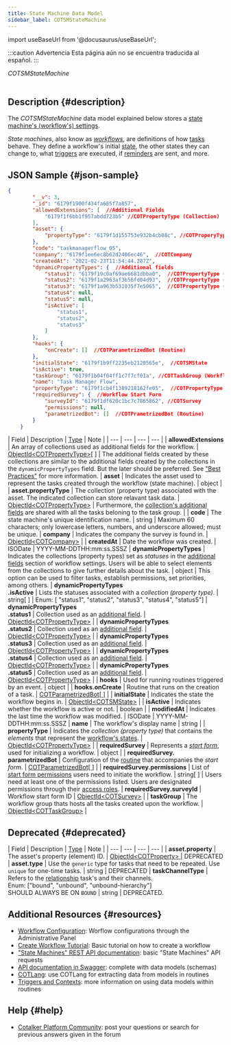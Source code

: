 ```yaml
---
title: State Machine Data Model
sidebar_label: COTSMStateMachine
---
```

import useBaseUrl from '@docusaurus/useBaseUrl';

:::caution Advertencia
Esta página aún no se encuentra traducida al español.
:::

<span className="hero__subtitle"><em>COTSMStateMachine</em></span>
<br/>
<br/>

## Description {#description}

The _COTSMStateMachine_ data model explained below stores a [state machine's (workflow's) settings](/docs/documentation/admin/workflows/settings_panels/workflow_create_edit).

_State machines_, also know as [_workflows_](/docs/documentation/admin/workflows/admin_workflow_overview), are definitions of how [tasks](/docs/documentation/client/tasks/overview) behave. They define a workflow's initial [state](/docs/documentation/client/basic_concepts#state), the other states they can change to, what [triggers](/docs/documentation/automation/cotlang/triggers_and_contexts) are executed, if [reminders](/docs/documentation/automation/sla) are sent, and more.

## JSON Sample {#json-sample}

```json
{
        "__v": 3,
        "_id": "6179f1900f434fa685f7a857",
        "allowedExtensions": [  //Additional Fields
            "6179f1f6bb1f957abdd723b5" //COTPropertyType (Collection)
        ],
        "asset": {
            "propertyType": "6179f1d155753e932b4cb08c", //COTProperyType (Collection)
        },
        "code": "taskmanagerflow_05",
        "company": "6179f1ee6ec8b62d2406ec46",  //COTCompany
        "createdAt": "2021-02-23T11:54:44.287Z",
        "dynamicPropertyTypes": {  //Additional fields
            "status1": "6179f19c0af69ae6681dbba0",  //COTPropertyType (Collection)
            "status2": "6179f1a2963af3b56fd04d93",  //COTPropertyType (Collection)
            "status3": "6179f1a963b531035f7e5065",  //COTPropertyType (Collection)
            "status4": null,
            "status5": null,
            "isActive": [
                "status1",
                "status2",
                "status3"
            ]
        },
        "hooks": {
            "onCreate": []  //COTParametrizedBot (Routine)
        },
        "initialState": "6179f1b9ff2235eb2120565e",  //COTSMState
        "isActive": true,
        "taskGroup": "6179f1b04f04ff1c7f7cf01a", //COTTaskGroup (Workflow Group)
        "name": "Task Manager Flow",
        "propertyType": "6179f1cb4f1389218162fe05",  //COTPropertyType (States' Collection)
        "requiredSurvey": {  //Workflow Start Form
            "surveyId": "6179f1df620c1bc7c7865862", //COTSurvey
            "permissions": null,
            "parametrizedBot": []  //COTPrametrizedBot (Routine)
        }
    }
```

| Field | Description | [Type](/docs/documentation/models/overview_model#data-types) | Note |
| --- | --- | --- | --- |
| **allowedExtensions** | An array of collections used as additional fields for the workflow. | [ObjectId<COTPropertyType\>](/docs/documentation/models/databases/model_propertytypes)[ ] | The additional fields created by these collections are similar to the additional fields created by the collections in the `dynamicPropertyTypes` field. But the later should be preferred. See ["Best Practices"](/docs/documentation/admin/workflows/settings_panels/workflow_create_edit#workflow-additional-fields) for more information.
| **asset** | Indicates the asset used to represent the tasks created through the workflow (state machine). | object |
| **asset.propertyType** | The collection (property type) associated with the asset. The indicated collection can store relavant task data. | [ObjectId<COTPropertyType\>](/docs/documentation/models/databases/model_propertytypes) | Furthermore, the [collection's additional fields](/docs/documentation/admin/database/admin_collections#additional-fields) are shared with all the tasks beloning to the task group. |
| **code** | The state machine's unique identification name. | string | Maximum 60 characters; only lowercase letters, numbers, and underscore allowed; must be unique.
| **company** | Indicates the company the survey is found in. | [ObjectId<COTCompany\>](/docs/documentation/models/company/model_company) |
| **createdAt** | Date the workflow was created. | ISODate | YYYY-MM-DDTHH:mm:ss.SSSZ
| **dynamicPropertyTypes** | Indicates the collections (property types) set as _statuses_ in the [additional fields](/docs/documentation/admin/workflows/settings_panels/workflow_create_edit#additional-fields) section of workflow settings. Users will be able to select elements from the collections to give further details about the task. | object | This option can be used to filter tasks, establish permissions, set priorities, among others.
| **dynamicPropertyTypes<br/>.isActive** | Lists the statuses associated with a _collection (property type)_. | string[ ] | Enum: [ "status1", "status2", "status3", "status4", "status5"]
| **dynamicPropertyTypes<br/>.status1** | Collection used as an [additional field](/docs/documentation/admin/workflows/settings_panels/workflow_create_edit#additional-fields). | [ObjectId<COTPropertyType\>](/docs/documentation/models/databases/model_propertytypes) |
| **dynamicPropertyTypes<br/>.status2** | Collection used as an [additional field](/docs/documentation/admin/workflows/settings_panels/workflow_create_edit#additional-fields). | [ObjectId<COTPropertyType\>](/docs/documentation/models/databases/model_propertytypes) |
| **dynamicPropertyTypes<br/>.status3** | Collection used as an [additional field](/docs/documentation/admin/workflows/settings_panels/workflow_create_edit#additional-fields). | [ObjectId<COTPropertyType\>](/docs/documentation/models/databases/model_propertytypes) |
| **dynamicPropertyTypes<br/>.status4** | Collection used as an [additional field](/docs/documentation/admin/workflows/settings_panels/workflow_create_edit#additional-fields). | [ObjectId<COTPropertyType\>](/docs/documentation/models/databases/model_propertytypes) |
| **dynamicPropertyTypes<br/>.status5** | Collection used as an [additional field](/docs/documentation/admin/workflows/settings_panels/workflow_create_edit#additional-fields). | [ObjectId<COTPropertyType\>](/docs/documentation/models/databases/model_propertytypes) |
| **hooks** | Used for running routines triggered by an event. | object |
| **hooks.onCreate** | Routine that runs on the creation of a task. | [COTParametrizedBot[ ]](/docs/documentation/models/automations/model_parametrizedbot) |
| **initialState** | Indicates the state the workflow begins in. | [ObjectId<COTSMState\>](/docs/documentation/models/tasks/model_state) |
| **isActive** | Indicates whether the workflow is active or not. | boolean |
| **modifiedAt** | Indicates the last time the workflow was modified. | ISODate | YYYY-MM-DDTHH:mm:ss.SSSZ
| **name** | The workflow's display name | string | 
| **propertyType** | Indicates the _collection (property type)_ that contains the _elements_ that represent the [workflow's states](/docs/documentation/admin/workflows/settings_panels/create_edit_state). | [ObjectId<COTPropertyType\>](/docs/documentation/models/databases/model_propertytypes) |
| **requiredSurvey** | Represents a [_start form_](/docs/documentation/admin/workflows/admin_workflow_required_survey), used for initializing a workflow. | object |
| **requiredSurvey.<br/>parametrizedBot** | Configuration of the [routine](/docs/documentation/automation/admin_routine) that accompanies the _start form_. | [COTParametrizedBot[ ]](/docs/documentation/models/automations/model_parametrizedbot) |
| **requiredSurvey.permissions** | List of [start form permissions](/docs/documentation/admin/workflows/settings_panels/workflow_create_edit#states) users need to initiate the workflow. | string[ ] | Users need at least one of the permissions listed. Users are designated permissions through their [access roles](/docs/documentation/admin/admin_accessrole#default-permissions).
| **requiredSurvey.surveyId** | Workflow start form ID | [ObjectId<COTSurvey\>](/docs/documentation/models/surveys/model_surveys) |
| **taskGroup** | The workflow group thats hosts all the tasks created upon the workflow. | [ObjectId<COTTaskGroup\>](/docs/documentation/models/tasks/model_taskgroup) |


## Deprecated {#deprecated}

| Field | Description | [Type](/docs/documentation/models/overview_model#data-types) | Note |
| --- | --- | --- | --- |
| **asset.property** | The asset's property (element) ID. | [ObjectId<COTProperty\> ](/docs/documentation/models/databases/model_properties) | DEPRECATED
| **asset.type** | Use the `generic` type for tasks that need to be repeated. Use `unique` for one-time tasks. | string | DEPRECATED
| **taskChannelType** | Refers to the [relationship](/docs/documentation/admin/tips/chat_channels_workflows) task's and their channels.<br/>Enum: ["bound", "unbound", "unbound-hierarchy"]<br/>SHOULD ALWAYS BE ON `BOUND` | string | DEPRECATED.

## Additional Resources {#resources}

- [Workflow Configuration](/docs/documentation/admin/workflows/settings_panels/workflow_create_edit): Worflow configurations through the Administrative Panel
- [Create Workflow Tutorial](/docs/tutorials/basic/create_state_machines): Basic tutorial on how to create a workflow
- ["State Machines" REST API documentation](/docs/documentation/api/tasks/statemachines): basic "State Machines" API requests
- [API documentation in Swagger](https://www.cotalker.com/swagger/core/?key=woubtjf4olr0t4zgutuwn6scbcm6hd3qh1cgl5obmohpbm3mfublnwcvv67lodgjvd3h86s9ppshtvmf95gepsqh6nizq9liu7f): complete with data models (schemas)
- [COTLang](/docs/documentation/automation/cotlang/admin_cotlang): use COTLang for extracting data from models in routines
- [Triggers and Contexts](/docs/documentation/automation/cotlang/triggers_and_contexts): more information on using data models within routines

## Help {#help}

- [Cotalker Platform Community](https://github.com/Cotalker/documentation/discussions): post your questions or search for previous answers given in the forum